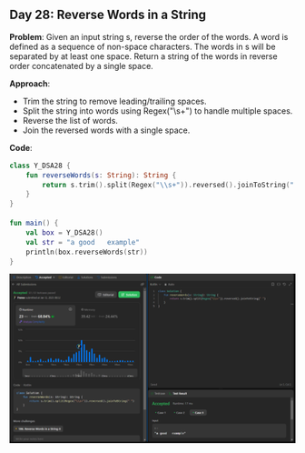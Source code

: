 ## Day 28: Reverse Words in a String

**Problem**: Given an input string s, reverse the order of the words.
             A word is defined as a sequence of non-space characters. The words in s will be separated by at least one space.
             Return a string of the words in reverse order concatenated by a single space.

**Approach**: 
  - Trim the string to remove leading/trailing spaces.
  - Split the string into words using Regex("\\s+") to handle multiple spaces.
  - Reverse the list of words.
  - Join the reversed words with a single space.

**Code**:
```kotlin
class Y_DSA28 {
    fun reverseWords(s: String): String {
        return s.trim().split(Regex("\\s+")).reversed().joinToString(" ")
    }
}

fun main() {
    val box = Y_DSA28()
    val str = "a good   example"
    println(box.reverseWords(str))
}
```
![Day 28 Output](./Day28-Screenshot.png)

